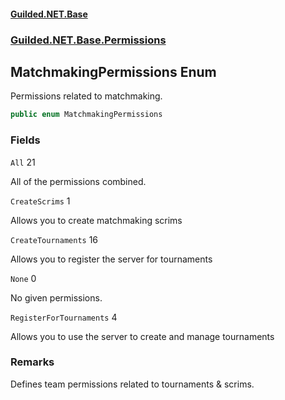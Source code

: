 
#### [Guilded.NET.Base](Guilded_NET_Base 'Guilded.NET.Base')
### [Guilded.NET.Base.Permissions](Guilded_NET_Base#Guilded_NET_Base_Permissions 'Guilded.NET.Base.Permissions')
## MatchmakingPermissions Enum

Permissions related to matchmaking.
```csharp
public enum MatchmakingPermissions
```
### Fields

<a name='Guilded_NET_Base_Permissions_MatchmakingPermissions_All'></a>
`All` 21

All of the permissions combined.

<a name='Guilded_NET_Base_Permissions_MatchmakingPermissions_CreateScrims'></a>
`CreateScrims` 1

Allows you to create matchmaking scrims

<a name='Guilded_NET_Base_Permissions_MatchmakingPermissions_CreateTournaments'></a>
`CreateTournaments` 16

Allows you to register the server for tournaments

<a name='Guilded_NET_Base_Permissions_MatchmakingPermissions_None'></a>
`None` 0

No given permissions.

<a name='Guilded_NET_Base_Permissions_MatchmakingPermissions_RegisterForTournaments'></a>
`RegisterForTournaments` 4

Allows you to use the server to create and manage tournaments

### Remarks
  
Defines team permissions related to tournaments & scrims.